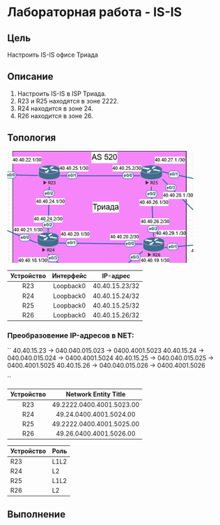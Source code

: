 # Лабораторная работа - IS-IS
## Цель
Настроить IS-IS офисе Триада

## Описание
1. Настроить IS-IS в ISP Триада.
2. R23 и R25 находятся в зоне 2222.
3. R24 находится в зоне 24.
4. R26 находится в зоне 26.

## Топология
![alt text](https://github.com/V1RaJ97/OTUS-NE/blob/00461f1e5707bca46131d3c5755e697065ff9b3d/Professional/Labs/IS-IS/triada.png)

| Устройство | Интерфейс |    IP-адрес    |
| :--------: | :-------: | :------------: |
| R23        | Loopback0 | 40.40.15.23/32 |
| R24        | Loopback0 | 40.40.15.24/32 |
| R25        | Loopback0 | 40.40.15.25/32 |
| R26        | Loopback0 | 40.40.15.26/32 |


### Преобразовение IP-адресов в NET:

``
40.40.15.23 -> 040.040.015.023 -> 0400.4001.5023
40.40.15.24 -> 040.040.015.024 -> 0400.4001.5024
40.40.15.25 -> 040.040.015.025 -> 0400.4001.5025
40.40.15.26 -> 040.040.015.026 -> 0400.4001.5026

``

| Устройство |   Network Entity Title    |
| :--------: | :-----------------------: |
| R23        | 49.2222.0400.4001.5023.00 |
| R24        | 49.24.0400.4001.5024.00   |
| R25        | 49.2222.0400.4001.5025.00 |
| R26        | 49.26.0400.4001.5026.00   |

| Устройство | Роль |
| :--------- | :--- |
| R23        | L1L2 |
| R24        | L2   |
| R25        | L1L2 |
| R26        | L2   |

## Выполнение
